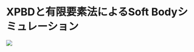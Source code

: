 # XPBDと有限要素法によるSoft Bodyシミュレーション

![](https://github.com/poly-bear/PBA/tree/main/project3d/SoftCube/softcube.gif)
